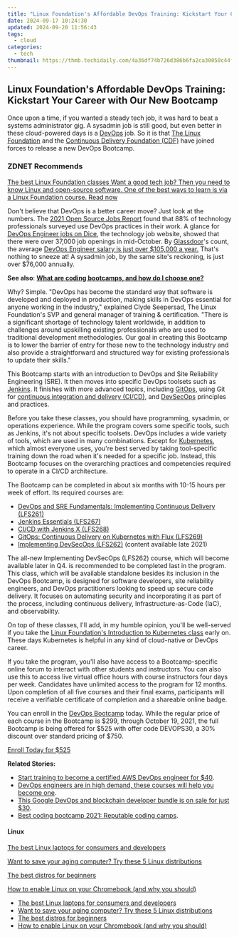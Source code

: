 ```yaml
---
title: "Linux Foundation's Affordable DevOps Training: Kickstart Your Career with Our New Bootcamp"
date: 2024-09-17 10:24:30
updated: 2024-09-20 11:56:43
tags:
  - cloud
categories:
  - tech
thumbnail: https://thmb.techidaily.com/4a36df74b726d386b6fa2ca30050c44f8d68c4b23244962684b9865594771438.jpg
---
```


## Linux Foundation's Affordable DevOps Training: Kickstart Your Career with Our New Bootcamp

Once upon a time, if you wanted a steady tech job, it was hard to beat a systems administrator gig. A sysadmin job is still good, but even better in these cloud-powered days is a [DevOps](https://www.zdnet.com/article/what-is-devops-an-executive-guide-to-agile-development-and-it-operations/) job. So it is that [The Linux Foundation](https://www.linuxfoundation.org/) and the [Continuous Delivery Foundation (CDF)](https://cd.foundation/) have joined forces to release a new DevOps Bootcamp. 

### **ZDNET** Recommends

[The best Linux Foundation classes Want a good tech job? Then you need to know Linux and open-source software. One of the best ways to learn is via a Linux Foundation course.  Read now](https://www.zdnet.com/article/best-linux-foundation-classes-and-online-linux-courses/)

Don't believe that DevOps is a better career move? Just look at the numbers. The [2021 Open Source Jobs Report](https://www.linuxfoundation.org/resources/publications/open-source-jobs-report-2021/) found that 88% of technology professionals surveyed use DevOps practices in their work. A glance for [DevOps Engineer jobs on Dice](https://www.dice.com/jobs/q-DevOps+Engineer-jobs), the technology job website, showed that there were over 37,000 job openings in mid-October. By [Glassdoor](https://www.glassdoor.com/index.htm)'s count, the average [DevOps Engineer salary is just over $105,000 a year.](https://www.glassdoor.com/Salaries/devops-engineer-salary-SRCH%5FKO0,15.htm) That's nothing to sneeze at! A sysadmin job, by the same site's reckoning, is just over $76,000 annually. 

**See also**: [**What are coding bootcamps, and how do I choose one?**](https://www.zdnet.com/article/what-are-coding-bootcamps-how-do-i-choose-coding-bootcamp/)

Why? Simple. "DevOps has become the standard way that software is developed and deployed in production, making skills in DevOps essential for anyone working in the industry," explained Clyde Seepersad, The Linux Foundation's SVP and general manager of training & certification. "There is a significant shortage of technology talent worldwide, in addition to challenges around upskilling existing professionals who are used to traditional development methodologies. Our goal in creating this Bootcamp is to lower the barrier of entry for those new to the technology industry and also provide a straightforward and structured way for existing professionals to update their skills."

This Bootcamp starts with an introduction to DevOps and Site Reliability Engineering (SRE). It then moves into specific DevOps toolsets such as [Jenkins](https://www.jenkins.io/). It finishes with more advanced topics, including [GitOps](https://www.cloudbees.com/gitops/what-is-gitops), using Git for [continuous integration and delivery (CI/CD)](https://www.hpe.com/us/en/insights/articles/continuous-integration-and-delivery-tool-basics-1807.html), and [DevSecOps](https://www.redhat.com/en/topics/devops/what-is-devsecops) principles and practices.

Before you take these classes, you should have programming, sysadmin, or operations experience. While the program covers some specific tools, such as Jenkins, it's not about specific toolsets. DevOps includes a wide variety of tools, which are used in many combinations. Except for [Kubernetes](https://kubernetes.io/), which almost everyone uses, you're best served by taking tool-specific training down the road when it's needed for a specific job. Instead, this Bootcamp focuses on the overarching practices and competencies required to operate in a CI/CD architecture. 

The Bootcamp can be completed in about six months with 10-15 hours per week of effort. Its required courses are: 

* [DevOps and SRE Fundamentals: Implementing Continuous Delivery (LFS261)](https://shareasale.com/r.cfm?b=999&u=514792&m=59485&afftrack=zd-%5F%5FCOM%5FCLICK%5FID%5F%5F-dtp&urllink=training.linuxfoundation.org%2Ftraining%2Fdevops-and-sre-fundamentals-implementing-continuous-delivery-lfs261%2F%3Futm%5Fsource%3Dlftraining%26utm%5Fmedium%3Dpr%26utm%5Fcampaign%3Ddevopsbc1021)
* [Jenkins Essentials (LFS267)](https://shareasale.com/r.cfm?b=999&u=514792&m=59485&afftrack=zd-%5F%5FCOM%5FCLICK%5FID%5F%5F-dtp&urllink=training.linuxfoundation.org%2Ftraining%2Fjenkins-essentials-lfs267%2F%3Futm%5Fsource%3Dlftraining%26utm%5Fmedium%3Dpr%26utm%5Fcampaign%3Ddevopsbc1021)
* [CI/CD with Jenkins X (LFS268)](https://shareasale.com/r.cfm?b=999&u=514792&m=59485&afftrack=zd-%5F%5FCOM%5FCLICK%5FID%5F%5F-dtp&urllink=training.linuxfoundation.org%2Ftraining%2Fci-cd-with-jenkins-x-lfs268%2F%3Futm%5Fsource%3Dlftraining%26utm%5Fmedium%3Dpr%26utm%5Fcampaign%3Ddevopsbc1021)
* [GitOps: Continuous Delivery on Kubernetes with Flux (LFS269)](https://shareasale.com/r.cfm?b=999&u=514792&m=59485&afftrack=zd-%5F%5FCOM%5FCLICK%5FID%5F%5F-dtp&urllink=training.linuxfoundation.org%2Ftraining%2Fgitops-continuous-delivery-on-kubernetes-with-flux-lfs269%2F%3Futm%5Fsource%3Dlftraining%26utm%5Fmedium%3Dpr%26utm%5Fcampaign%3Ddevopsbc1021)
* [Implementing DevSecOps (LFS262)](https://shareasale.com/r.cfm?b=999&u=514792&m=59485&afftrack=zd-%5F%5FCOM%5FCLICK%5FID%5F%5F-dtp&urllink=training.linuxfoundation.org%2Ftraining%2Fimplementing-devsecops-lfs262%2F%3Futm%5Fsource%3Dlftraining%26utm%5Fmedium%3Dpr%26utm%5Fcampaign%3Ddevopsbc1021) (content available late 2021)

The all-new Implementing DevSecOps (LFS262) course, which will become available later in Q4\. is recommended to be completed last in the program. This class, which will be available standalone besides its inclusion in the DevOps Bootcamp, is designed for software developers, site reliability engineers, and DevOps practitioners looking to speed up secure code delivery. It focuses on automating security and incorporating it as part of the process, including continuous delivery, Infrastructure-as-Code (IaC), and observability. 

On top of these classes, I'll add, in my humble opinion, you'll be well-served if you take the [Linux Foundation's Introduction to Kubernetes class](https://training.linuxfoundation.org/training/introduction-to-kubernetes/) early on. These days Kubernetes is helpful in any kind of cloud-native or DevOps career. 

If you take the program, you'll also have access to a Bootcamp-specific online forum to interact with other students and instructors. You can also use this to access live virtual office hours with course instructors four days per week. Candidates have unlimited access to the program for 12 months. Upon completion of all five courses and their final exams, participants will receive a verifiable certificate of completion and a shareable online badge.

You can enroll in the [DevOps Bootcamp](https://training.linuxfoundation.org/devops-bootcamp-promo/) today. While the regular price of each course in the Bootcamp is $299, through October 19, 2021, the full Bootcamp is being offered for $525 with offer code DEVOPS30, a 30% discount over standard pricing of $750.

[Enroll Today for $525](https://shareasale.com/r.cfm?b=999&u=4338022&m=59485&afftrack=techidaily&urllink=https%3A%2F%2Fdhgate.sjv.io%2F5g6yb2)

**Related Stories:**

* [Start training to become a certified AWS DevOps engineer for $40](https://www.zdnet.com/article/start-training-to-become-a-certified-aws-devops-engineer-for-40/).
* [DevOps engineers are in high demand, these courses will help you become one](https://www.zdnet.com/article/devops-engineers-are-in-high-demand-these-courses-will-help-you-become-one/).
* [This Google DevOps and blockchain developer bundle is on sale for just $30](https://www.zdnet.com/article/this-google-devops-and-blockchain-developer-bundle-is-on-sale-for-just-30/).
* [Best coding bootcamp 2021: Reputable coding camps](https://www.zdnet.com/article/best-coding-bootcamp/).

#### Linux

[The best Linux laptops for consumers and developers](https://www.zdnet.com/article/best-linux-laptop/ "The best Linux laptops for consumers and developers")

[Want to save your aging computer? Try these 5 Linux distributions](https://www.zdnet.com/article/want-to-save-your-old-computer-try-these-5-linux-distributions/ "Want to save your aging computer? Try these 5 Linux distributions")

[The best distros for beginners](https://www.zdnet.com/article/best-linux-desktops-for-beginners/ "The best distros for beginners")

[How to enable Linux on your Chromebook (and why you should)](https://www.zdnet.com/article/how-to-enable-linux-on-your-chromebook-and-why-you-should/ "How to enable Linux on your Chromebook (and why you should)")

* [The best Linux laptops for consumers and developers](https://www.zdnet.com/article/best-linux-laptop/ "The best Linux laptops for consumers and developers")
* [Want to save your aging computer? Try these 5 Linux distributions](https://www.zdnet.com/article/want-to-save-your-old-computer-try-these-5-linux-distributions/ "Want to save your aging computer? Try these 5 Linux distributions")
* [The best distros for beginners](https://www.zdnet.com/article/best-linux-desktops-for-beginners/ "The best distros for beginners")
* [How to enable Linux on your Chromebook (and why you should)](https://www.zdnet.com/article/how-to-enable-linux-on-your-chromebook-and-why-you-should/ "How to enable Linux on your Chromebook (and why you should)")

<ins class="adsbygoogle"
     style="display:block"
     data-ad-format="autorelaxed"
     data-ad-client="ca-pub-7571918770474297"
     data-ad-slot="1223367746"></ins>



<ins class="adsbygoogle"
     style="display:block"
     data-ad-client="ca-pub-7571918770474297"
     data-ad-slot="8358498916"
     data-ad-format="auto"
     data-full-width-responsive="true"></ins>
